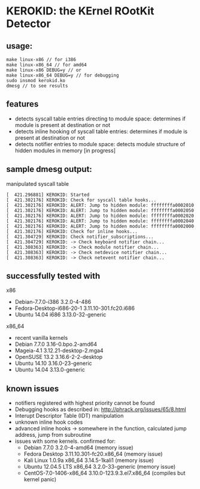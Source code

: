 KEROKID: the KErnel ROotKit Detector                                      
==============

usage:
----------------------
```
make linux-x86 // for i386
make linux-x86_64 // for amd64
make linux-x86 DEBUG=y // or
make linux-x86_64 DEBUG=y // for debugging
sudo insmod kerokid.ko
dmesg // to see results
```
features
----------------------
- detects syscall table entries directing to module space: determines if module is present at destination or not
- detects inline hooking of syscall table entries: determines if module is present at destination or not
- detects notifier entries to module space: detects module structure of hidden modules in memory [in progress]

sample dmesg output:
----------------------
manipulated syscall table
```
[  421.296881] KEROKID: Started
[  421.302176] KEROKID: Check for syscall table hooks...
[  421.302176] KEROKID: ALERT: Jump to hidden module: ffffffffa0002010 
[  421.302176] KEROKID: ALERT: Jump to hidden module: ffffffffa0002050 
[  421.302176] KEROKID: ALERT: Jump to hidden module: ffffffffa0002020 
[  421.302176] KEROKID: ALERT: Jump to hidden module: ffffffffa0002040 
[  421.302176] KEROKID: ALERT: Jump to hidden module: ffffffffa0002000 
[  421.302176] KEROKID: Check for inline hooks...
[  421.304729] KEROKID: Check notifier_subscriptions...
[  421.304729] KEROKID: -> Check keyboard notifier chain... 
[  421.308363] KEROKID: -> Check module notifier chain... 
[  421.308363] KEROKID: -> Check netdevice notifier chain... 
[  421.308363] KEROKID: -> Check netevent notifier chain... 
```
 
successfully tested with
----------------------
x86
- Debian-7.7.0-i386 3.2.0-4-486
- Fedora-Desktop-i686-20-1 3.11.10-301.fc20.i686
- Ubuntu 14.04 i686 3.13.0-32-generic

x86_64
- recent vanilla kernels
- Debian 7.7.0 3.16-0.bpo.2-amd64
- Mageia-4.1 3.12.21-desktop-2.mga4
- OpenSUSE 13.2 3.16.6-2-2-desktop
- Ubuntu 14.10 3.16.0-23-generic
- Ubuntu 14.04 3.13.0-generic

known issues
----------------------
- notifiers registered with highest priority cannot be found
- Debugging hooks as described in: http://phrack.org/issues/65/8.html
- Interupt Descriptor Table (IDT) manipulation
- unknown inline hook codes
- advanced inline hooks -> somewhere in the function, calculated jump address, jump from subroutine
- issues with some kernels. confirmed for:
  - Debian 7.7.0 3.2.0-4-amd64 (memory issue)
  - Fedora Desktop 3.11.10.301-fc20.x86_64 (memory issue)
  - Kali Linux 1.0.9a x86_64 3.14.5-1kali1 (memory issue)
  - Ubuntu 12.04.5 LTS x86_64 3.2.0-33-generic (memory issue)
  - CentOS-7.0-1406-x86_64 3.10.0-123.9.3.el7.x86_64 (compiles but kernel panic)
